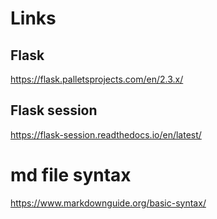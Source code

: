 # Links

## Flask
https://flask.palletsprojects.com/en/2.3.x/

## Flask session
https://flask-session.readthedocs.io/en/latest/

# md file syntax
https://www.markdownguide.org/basic-syntax/ 
